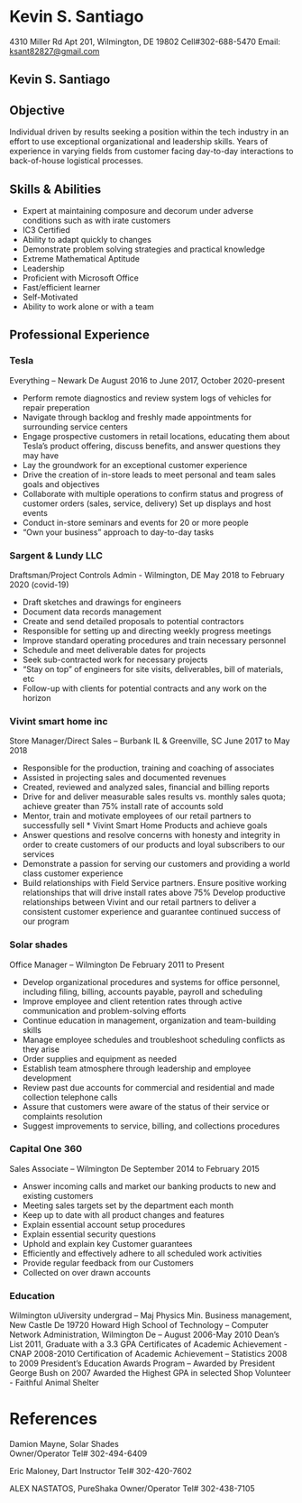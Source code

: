 # Kevin S. Santiago
4310 Miller Rd Apt 201, Wilmington, DE 19802
Cell#302-688-5470
Email: ksant82827@gmail.com

## Kevin S. Santiago

## Objective
Individual driven by results seeking a position within the tech industry in an effort to use exceptional organizational and leadership skills. Years of experience in varying fields from customer facing day-to-day interactions to back-of-house logistical processes. 

## Skills & Abilities
* Expert at maintaining composure and decorum under adverse conditions such as with irate customers
* IC3 Certified  
* Ability to adapt quickly to changes 
* Demonstrate problem solving strategies and practical knowledge  
* Extreme Mathematical Aptitude 
* Leadership 
* Proficient with Microsoft Office 
* Fast/efficient learner
* Self-Motivated
* Ability to work alone or with a team 

## Professional Experience
### Tesla
Everything – Newark De
August 2016 to June 2017, October 2020-present
* Perform remote diagnostics and review system logs of vehicles for repair preperation
* Navigate through backlog and freshly made appointments for surrounding service centers
* Engage prospective customers in retail locations, educating them about Tesla’s product offering, discuss benefits, and answer questions they may have
* Lay the groundwork for an exceptional customer experience
* Drive the creation of in-store leads to meet personal and team sales goals and objectives 
* Collaborate with multiple operations to confirm status and progress of customer orders (sales, service, delivery)
Set up displays and host events
* Conduct in-store seminars and events for 20 or more people
* “Own your business” approach to day-to-day tasks

### Sargent & Lundy LLC
Draftsman/Project Controls Admin - Wilmington, DE
May 2018 to February 2020 (covid-19)
* Draft sketches and drawings for engineers
* Document data records management 
* Create and send detailed proposals to potential contractors
* Responsible for setting up and directing weekly progress meetings
* Improve standard operating procedures and train necessary personnel 
* Schedule and meet deliverable dates for projects
* Seek sub-contracted work for necessary projects
* “Stay on top” of engineers for site visits, deliverables, bill of materials, etc
* Follow-up with clients for potential contracts and any work on the horizon

### Vivint smart home inc
Store Manager/Direct Sales – Burbank IL & Greenville, SC
June 2017 to May 2018
* Responsible for the production, training and coaching of associates
* Assisted in projecting sales and documented revenues 
* Created, reviewed and analyzed sales, financial and billing  reports 
* Drive for and deliver measurable sales results vs. monthly sales quota; achieve greater than 75% install rate of accounts sold
* Mentor, train and motivate employees of our retail partners to successfully sell * Vivint Smart Home Products and achieve goals
* Answer questions and resolve concerns with honesty and integrity in order to create customers of our products and loyal subscribers to our services
* Demonstrate a passion for serving our customers and providing a world class customer experience
* Build relationships with Field Service partners. Ensure positive working relationships that will drive install rates above 75%
Develop productive relationships between Vivint and our retail partners to deliver a consistent customer experience and guarantee continued success of our program

### Solar shades
Office Manager – Wilmington De
February 2011 to Present
* Develop organizational procedures and systems for office personnel, including filing, billing, accounts payable, payroll and scheduling 
* Improve employee and client retention rates through active communication and problem-solving efforts 
* Continue education in management, organization and team-building skills 
* Manage employee schedules and troubleshoot scheduling conflicts as they arise 
* Order supplies and equipment as needed 
* Establish team atmosphere through leadership and employee development 
* Review past due accounts for commercial and residential and made collection telephone calls 
* Assure that customers were aware of the status of their service or complaints resolution 
* Suggest improvements to service, billing, and collections procedures

### Capital One 360
Sales Associate – Wilmington De
September 2014 to February 2015
* Answer incoming calls and market our banking products to new and existing customers 
* Meeting sales targets set by the department each month 
* Keep up to date with all product changes and features 
* Explain essential account setup procedures 
* Explain essential security questions 
* Uphold and explain key Customer guarantees 
* Efficiently and effectively adhere to all scheduled work activities 
* Provide regular feedback from our Customers
* Collected on over drawn accounts 


### Education
Wilmington uUiversity undergrad – Maj Physics Min. Business management, New Castle De 19720
Howard High School of Technology – Computer Network Administration, Wilmington De – August 2006-May 2010 
Dean’s List 2011, Graduate with a 3.3 GPA 
Certificates of Academic Achievement  - CNAP 2008-2010
Certification of Academic Achievement – Statistics 2008 to 2009
President’s Education Awards Program – Awarded by President George Bush on 2007
Awarded the Highest GPA in selected Shop
Volunteer - Faithful Animal Shelter 

# References
Damion Mayne, Solar Shades  
Owner/Operator
Tel# 302-494-6409

Eric Maloney, Dart
Instructor
Tel# 302-420-7602

ALEX NASTATOS, PureShaka
Owner/Operator
Tel# 302-438-7105













